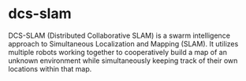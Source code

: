 # dcs-slam
DCS-SLAM (Distributed Collaborative SLAM) is a swarm intelligence approach to Simultaneous Localization and Mapping (SLAM). It utilizes multiple robots working together to cooperatively build a map of an unknown environment while simultaneously keeping track of their own locations within that map.
